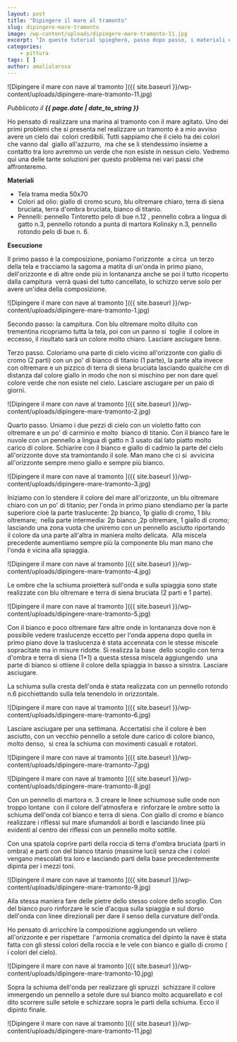 ```yaml
---
layout: post
title: "Dipingere il mare al tramonto"
slug: dipingere-mare-tramonto
image: /wp-content/uploads/dipingere-mare-tramonto-11.jpg
excerpt: "In questo tutorial spiegherò, passo dopo passo, i materiali e la procedura per dipingere il mare al tramonto con onde e nave all'orizzonte."
categories:
    - pittura
tags: [ ]
author: amalialarosa
---
```


![Dipingere il mare con nave al tramonto ]({{ site.baseurl }}/wp-content/uploads/dipingere-mare-tramonto-11.jpg)

_Pubblicato il **{{ page.date | date_to_string }}**_

Ho pensato di realizzare una marina al tramonto con il mare agitato. Uno dei primi problemi che si presenta nel realizzare un tramonto è a mio avviso avere un cielo dai  colori credibili. Tutti sappiamo che il cielo ha dei colori che vanno dal  giallo all'azzurro,  ma che se li stendessimo insieme a contatto tra loro avremmo un verde che non esiste in nessun cielo. Vedremo qui una delle tante soluzioni per questo problema nei vari passi che affronteremo.

**Materiali**

- Tela trama media 50x70
- Colori ad olio: giallo di cromo scuro, blu oltremare chiaro, terra di siena bruciata, terra d'ombra bruciata, bianco di titanio.
- Pennelli: pennello Tintoretto pelo di bue n.12 , pennello cobra a lingua di gatto n.3, pennello rotondo a punta di martora Kolinsky n.3, pennello rotondo pelo di bue n. 6.

**Esecuzione**

Il primo passo è la composizione, poniamo l'orizzonte  a circa  un terzo della tela e tracciamo la sagoma a matita di un'onda in primo piano, dell'orizzonte e di altre onde più in lontananza anche se poi il tutto ricoperto dalla campitura  verrà quasi del tutto cancellato, lo schizzo serve solo per avere un'idea della composizione.

![Dipingere il mare con nave al tramonto ]({{ site.baseurl }}/wp-content/uploads/dipingere-mare-tramonto-1.jpg)

Secondo passo: la campitura. Con blu oltremare molto diluito con trementina ricopriamo tutta la tela, poi con un panno si  toglie  il colore in eccesso, il risultato sarà un colore molto chiaro. Lasciare asciugare bene.

Terzo passo. Coloriamo una parte di cielo vicino all'orizzonte con giallo di cromo (2 parti) con un po' di bianco di titanio (1 parte), la parte alta invece con oltremare e un pizzico di terra di siena bruciata lasciando qualche cm di distanza dal colore giallo in modo che non si mischino per non dare quel colore verde che non esiste nel cielo. Lasciare asciugare per un paio di giorni.

![Dipingere il mare con nave al tramonto ]({{ site.baseurl }}/wp-content/uploads/dipingere-mare-tramonto-2.jpg)

Quarto passo. Uniamo i due pezzi di cielo con un violetto fatto con oltremare e un po' di carminio e molto  bianco di titanio. Con il bianco fare le nuvole con un pennello a lingua di gatto n 3 usato dal lato piatto molto carico di colore. Schiarire con il bianco e giallo di cadmio la parte del cielo all'orizzonte dove sta tramontando il sole. Man mano che ci si  avvicina all'orizzonte sempre meno giallo e sempre più bianco.

![Dipingere il mare con nave al tramonto ]({{ site.baseurl }}/wp-content/uploads/dipingere-mare-tramonto-3.jpg)

Iniziamo con lo stendere il colore del mare all'orizzonte, un blu oltremare chiaro con un po' di titanio; per l'onda in primo piano stendiamo per la parte superiore cioè la parte traslucente: 2p bianco, 1p giallo di cromo, 1 blu oltremare;  nella parte intermedia: 2p bianco ,2p oltremare, 1 giallo di cromo; lasciando una zona vuota che uniremo con un pennello asciutto riportando il colore da una parte all'altra in maniera molto delicata.  Alla miscela precedente aumentiamo sempre più la componente blu man mano che l'onda è vicina alla spiaggia.

![Dipingere il mare con nave al tramonto ]({{ site.baseurl }}/wp-content/uploads/dipingere-mare-tramonto-4.jpg)

Le ombre che la schiuma proietterà sull'onda e sulla spiaggia sono state realizzate con blu oltremare e terra di siena bruciata (2 parti e 1 parte).

![Dipingere il mare con nave al tramonto ]({{ site.baseurl }}/wp-content/uploads/dipingere-mare-tramonto-5.jpg)

Con il bianco e poco oltremare fare altre onde in lontananza dove non è possibile vedere traslucenze eccetto per l'onda appena dopo quella in primo piano dove la traslucenza è stata accennata con le stesse miscele sopracitate ma in misure ridotte. Si realizza la base  dello scoglio con terra d'ombra e terra di siena (1+1) a questa stessa miscela aggiungendo  una parte di bianco si ottiene il colore della spiaggia in basso a sinistra. Lasciare asciugare.

La schiuma sulla cresta dell'onda è stata realizzata con un pennello rotondo n.6 picchiettando sulla tela tenendolo in orizzontale.

![Dipingere il mare con nave al tramonto ]({{ site.baseurl }}/wp-content/uploads/dipingere-mare-tramonto-6.jpg)

Lasciare asciugare per una settimana. Accertatisi che il colore è ben asciutto, con un vecchio pennello a setole dure carico di colore bianco, molto denso,  si crea la schiuma con movimenti casuali e rotatori.

![Dipingere il mare con nave al tramonto ]({{ site.baseurl }}/wp-content/uploads/dipingere-mare-tramonto-7.jpg)

![Dipingere il mare con nave al tramonto ]({{ site.baseurl }}/wp-content/uploads/dipingere-mare-tramonto-8.jpg)

Con un pennello di martora n. 3 creare le linee schiumose sulle onde non troppo lontane  con il colore dell'atmosfera e  rinforzare le ombre sotto la schiuma dell'onda col bianco e terra di siena. Con giallo di cromo e bianco realizzare i riflessi sul mare sfumandoli ai bordi e lasciando linee più evidenti al centro dei riflessi con un pennello molto sottile.

Con una spatola coprire parti della roccia di terra d'ombra bruciata (parti in ombra) e parti con del bianco titanio (massime luci) senza che i colori vengano mescolati tra loro e lasciando parti della base precedentemente dipinta per i mezzi toni.

![Dipingere il mare con nave al tramonto ]({{ site.baseurl }}/wp-content/uploads/dipingere-mare-tramonto-9.jpg)

Alla stessa maniera fare delle pietre dello stesso colore dello scoglio. Con del bianco puro rinforzare le scie d'acqua sulla spiaggia e sul dorso dell'onda con linee direzionali per dare il senso della curvature dell'onda.

Ho pensato di arricchire la composizione aggiungendo un veliero all'orizzonte e per rispettare  l'armonia cromatica del dipinto la nave è stata fatta con gli stessi colori della roccia e le vele con bianco e giallo di cromo ( i colori del cielo).

![Dipingere il mare con nave al tramonto ]({{ site.baseurl }}/wp-content/uploads/dipingere-mare-tramonto-10.jpg)

Sopra la schiuma dell'onda per realizzare gli spruzzi  schizzare il colore immergendo un pennello a setole dure sul bianco molto acquarellato e col  dito scorrere sulle setole e schizzare sopra le parti della schiuma. Ecco il dipinto finale.

![Dipingere il mare con nave al tramonto ]({{ site.baseurl }}/wp-content/uploads/dipingere-mare-tramonto-11.jpg)
